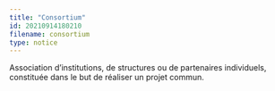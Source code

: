 ```yaml
---
title: "Consortium"
id: 20210914180210
filename: consortium
type: notice
---
```


Association d’institutions, de structures ou de partenaires individuels, constituée dans le but de réaliser un projet commun.

